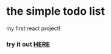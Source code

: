 # the simple todo list

my first react project!
<br>

### try it out [**HERE**](https://externalhost0.github.io/reactTodolist)